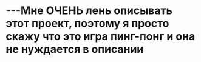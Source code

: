# ---Мне ОЧЕНЬ лень описывать этот проект, поэтому я просто скажу что это игра пинг-понг и она не нуждается в описании
